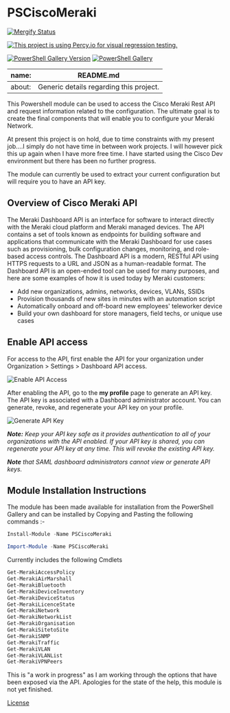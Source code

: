 # PSCiscoMeraki

[![Mergify Status][mergify-status]][mergify]

[mergify]: https://mergify.io
[mergify-status]: https://img.shields.io/endpoint.svg?url=https://gh.mergify.io/badges/BanterBoy/PSCiscoMeraki&style=flat

[![This project is using Percy.io for visual regression testing.](https://percy.io/static/images/percy-badge.svg)](https://percy.io/Leigh-Services/PSCiscoMeraki)

[![PowerShell Gallery Version](https://img.shields.io/powershellgallery/v/PSCovid19Stats?label=PSCovid19Stats&logo=powershell&style=plastic)](https://www.powershellgallery.com/packages/PSCovid19Stats)
[![PowerShell Gallery](https://img.shields.io/powershellgallery/dt/PSCovid19Stats?style=plastic)](https://www.powershellgallery.com/packages/PSCovid19Stats)

|name:| README.md |
|-----|--|
|  about:   | Generic details regarding this project. |

This Powershell module can be used to access the Cisco Meraki Rest API and request information related to the configuration. The ultimate goal is to create the final components that will enable you to configure your Meraki Network.

At present this project is on hold, due to time constraints with my present job....I simply do not have time in between work projects. I will however pick this up again when I have more free time. I have started using the Cisco Dev environment but there has been no further progress.

The module can currently be used to extract your current configuration but will require you to have an API key.

## Overview of Cisco Meraki API

The Meraki Dashboard API is an interface for software to interact directly with the Meraki cloud platform and Meraki managed devices. The API contains a set of tools known as endpoints for building software and applications that communicate with the Meraki Dashboard for use cases such as provisioning, bulk configuration changes, monitoring, and role-based access controls. The Dashboard API is a modern, RESTful API using HTTPS requests to a URL and JSON as a human-readable format. The Dashboard API is an open-ended tool can be used for many purposes, and here are some examples of how it is used today by Meraki customers:

* Add new organizations, admins, networks, devices, VLANs, SSIDs
* Provision thousands of new sites in minutes with an automation script
* Automatically onboard and off-board new employees' teleworker device
* Build your own dashboard for store managers, field techs, or unique use cases

## Enable API access

For access to the API, first enable the API for your organization under Organization > Settings > Dashboard API access.

![Enable API Access](https://raw.githubusercontent.com/BanterBoy/PSCiscoMeraki/master/assets/images/EnableAPIAccess.png)

After enabling the API, go to the **my profile** page to generate an API key. The API key is associated with a Dashboard administrator account. You can generate, revoke, and regenerate your API key on your profile.

![Generate API Key](https://raw.githubusercontent.com/BanterBoy/PSCiscoMeraki/master/assets/images/GenerateKey.png)

****Note:*** Keep your API key safe as it provides authentication to all of your organizations with the API enabled. If your API key is shared, you can regenerate your API key at any time. This will revoke the existing API key.*

****Note*** that SAML dashboard administrators cannot view or generate API keys.*

## Module Installation Instructions

The module has been made available for installation from the PowerShell Gallery and can be installed by Copying and Pasting the following commands :-

```powershell
Install-Module -Name PSCiscoMeraki

Import-Module -Name PSCiscoMeraki
```

Currently includes the following Cmdlets

```powershell
Get-MerakiAccessPolicy
Get-MerakiAirMarshall
Get-MerakiBluetooth
Get-MerakiDeviceInventory
Get-MerakiDeviceStatus
Get-MerakiLicenceState
Get-MerakiNetwork
Get-MerakiNetworkList
Get-MerakiOrganisation
Get-MerakiSitetoSite
Get-MerakiSNMP
Get-MerakiTraffic
Get-MerakiVLAN
Get-MerakiVLANList
Get-MerakiVPNPeers
```

This is "a work in progress" as I am working through the options that have been exposed via the API. Apologies for the state of the help, this module is not yet finished.

[License](/LICENSE)
